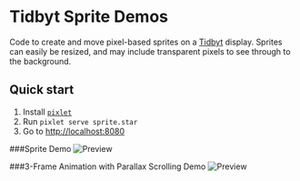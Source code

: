# Tidbyt Sprite Demos
Code to create and move pixel-based sprites on a [Tidbyt](https://tidbyt.com/) display. Sprites can easily be resized, and may include transparent pixels to see through to the background.
 
## Quick start
1. Install [`pixlet`](https://github.com/tidbyt/pixlet)
2. Run `pixlet serve sprite.star`
3. Go to [http://localhost:8080](http://localhost:8080)

###Sprite Demo
![Preview](spritedemo.gif)

###3-Frame Animation with Parallax Scrolling Demo
![Preview](parallaxdemo.gif)

